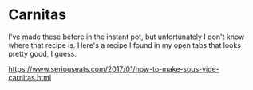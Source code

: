 # Carnitas
I've made these before in the instant pot, but unfortunately I don't know where that recipe is. Here's a recipe I found in my open tabs that looks pretty good, I guess.

https://www.seriouseats.com/2017/01/how-to-make-sous-vide-carnitas.html
